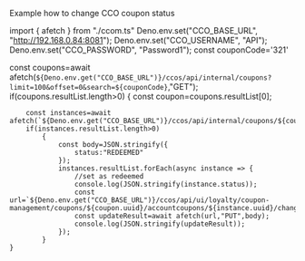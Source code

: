 Example how to change CCO coupon status 



import { afetch } from "./ccom.ts"
Deno.env.set("CCO_BASE_URL", "http://192.168.0.84:8081");
  Deno.env.set("CCO_USERNAME", "API");
  Deno.env.set("CCO_PASSWORD", "Password1");
  const couponCode='321'
  
const coupons=await afetch(`${Deno.env.get("CCO_BASE_URL")}/ccos/api/internal/coupons?limit=100&offset=0&search=${couponCode}`,"GET");
if(coupons.resultList.length>0)
    {
        const coupon=coupons.resultList[0];
        
        const instances=await afetch(`${Deno.env.get("CCO_BASE_URL")}/ccos/api/internal/coupons/${coupon.uuid}/instances`,"GET");
        if(instances.resultList.length>0)
            {
                const body=JSON.stringify({
                    status:"REDEEMED"
                });
                instances.resultList.forEach(async instance => {
                    //set as redeemed
                    console.log(JSON.stringify(instance.status));
                    const url=`${Deno.env.get("CCO_BASE_URL")}/ccos/api/ui/loyalty/coupon-management/coupons/${coupon.uuid}/accountcoupons/${instance.uuid}/changestatus`;
                    const updateResult=await afetch(url,"PUT",body);
                    console.log(JSON.stringify(updateResult));
                });
            }
    }


